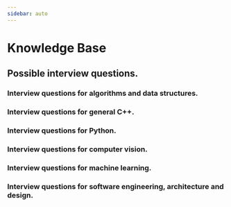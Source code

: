 ```yaml
---
sidebar: auto
---
```

# Knowledge Base

## Possible interview questions.
### Interview questions for algorithms and data structures.
### Interview questions for general C++.
### Interview questions for Python.
### Interview questions for computer vision.
### Interview questions for machine learning.
### Interview questions for software engineering, architecture and design.
